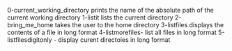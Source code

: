 0-current_working_directory prints the name of the absolute path of the current working directory
1-listit lists the current directory
2-bring_me_home takes the user to the home directory
3-listfiles displays the contents of a file in long format
4-listmorefiles- list all files in long format
5-listfilesdigitonly - display curent directoies in long format
